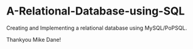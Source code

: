 # A-Relational-Database-using-SQL
Creating and Implementing a relational database using MySQL/PoPSQL.



Thankyou Mike Dane!
